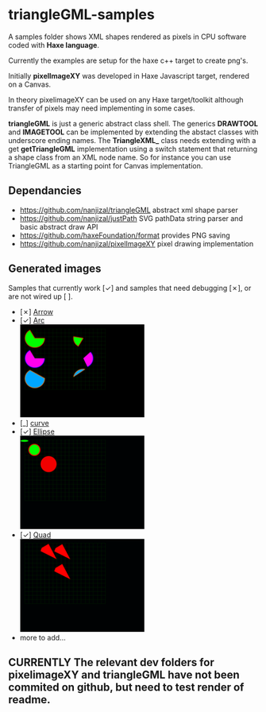 # triangleGML-samples
A samples folder shows XML shapes rendered as pixels in CPU software coded with **Haxe language**.

Currently the examples are setup for the haxe c++ target to create png's.  
  
Initially **pixelImageXY** was developed in Haxe Javascript target, rendered on a Canvas.  
  
In theory pixelimageXY can be used on any Haxe target/toolkit although transfer of pixels may need implementing in some cases.  
  
**triangleGML** is just a generic abstract class shell. The generics **DRAWTOOL** and **IMAGETOOL** can be implemented by extending the abstact classes with underscore ending names. The **TriangleXML_** class needs extending with a get **getTriangleGML** implementation using a switch statement that returning a shape class from an XML node name. So for instance you can use TriangleGML as a starting point for Canvas implementation.
  
## Dependancies
- https://github.com/nanjizal/triangleGML abstract xml shape parser
- https://github.com/nanjizal/justPath SVG pathData string parser and basic abstract draw API 
- https://github.com/haxeFoundation/format provides PNG saving
- https://github.com/nanjizal/pixelImageXY pixel drawing implementation
  
## Generated images
Samples that currently work [&check;] and samples that need debugging [&cross;], or are not wired up [ ].
- [&cross;] [Arrow](generatedImages/arc.png)
- [&check;] [Arc](generatedImages/arc.png)  
    <img src="generatedImages/arc.png" width="250"/>
- [_] [curve](generatedImages/curve.png)  
- [&check;] [Ellipse](generatedImages/ellipse.png)  
    <img src="generatedImages/ellipse.png" width="250"/>
- [&check;] [Quad](generatedImages/quad.png)  
    <img src="generatedImages/quad.png" width="250"/>
- more to add...

## **CURRENTLY The relevant dev folders for pixelimageXY and triangleGML have not been commited on github, but need to test render of readme.**